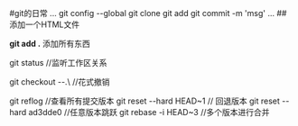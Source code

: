 #git的日常
...
git config --global
git clone
git add
git commit -m 'msg'
...
##添加一个HTML文件


**git add .**
添加所有东西

git status  //监听工作区关系

git checkout --.\   //花式撤销

git reflog //查看所有提交版本
git reset --hard HEAD~1  // 回退版本
git reset --hard ad3dde0 //任意版本跳跃
git rebase -i HEAD~3 //多个版本进行合并